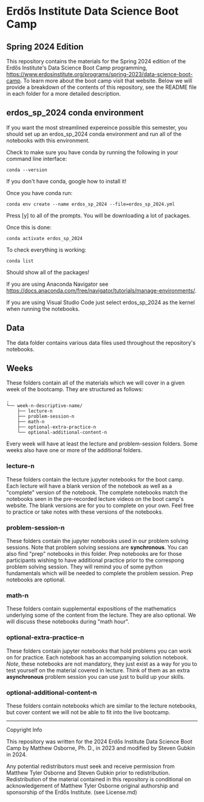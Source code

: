 # Erdős Institute Data Science Boot Camp
## Spring 2024 Edition

This repository contains the materials for the Spring 2024 edition of the Erdős Institute's Data Science Boot Camp programming, https://www.erdosinstitute.org/programs/spring-2023/data-science-boot-camp. To learn more about the boot camp visit that website. Below we will provide a breakdown of the contents of this repository, see the README file in each folder for a more detailed description.

## erdos_sp_2024 conda environment

If you want the most streamlined expereince possible this semester, you should set up an erdos_sp_2024 conda environment and run all of the notebooks with this environment.

Check to make sure you have conda by running the following in your command line interface:

    conda --version

If you don't have conda, google how to install it!

Once you have conda run:

    conda env create --name erdos_sp_2024 --file=erdos_sp_2024.yml

Press [y] to all of the prompts.  You will be downloading a lot of packages.

Once this is done:

    conda activate erdos_sp_2024

To check everything is working:

    conda list

Should show all of the packages!

If you are using Anaconda Navigator see https://docs.anaconda.com/free/navigator/tutorials/manage-environments/.

If you are using Visual Studio Code just select erdos_sp_2024 as the kernel when running the notebooks.

## Data

The data folder contains various data files used throughout the repository's notebooks.

## Weeks

These folders contain all of the materials which we will cover in a given week of the bootcamp.  They are structured as follows:

    .
    └── week-n-descriptive-name/
        ├── lecture-n
        ├── problem-session-n
        ├── math-n
        ├── optional-extra-practice-n
        └── optional-additional-content-n


Every week will have at least the lecture and problem-session folders.  Some weeks also have one or more of the additional folders.

### lecture-n

These folders contain the lecture jupyter notebooks for the boot camp. Each lecture will have a blank version of the notebook as well as a "complete" version of the notebook. The complete notebooks match the notebooks seen in the pre-recorded lecture videos on the boot camp's website. The blank versions are for you to complete on your own. Feel free to practice or take notes with these versions of the notebooks. 

### problem-session-n

These folders contain the jupyter notebooks used in our problem solving sessions.  Note that problem solving sessions are **synchronous**. You can also find "prep" notebooks in this folder. Prep notebooks are for those participants wishing to have additional practice prior to the correspong problem solving session. They will remind you of some python fundamentals which will be needed to complete the problem session.  Prep notebooks are optional.

### math-n

These folders contain supplemental expositions of the mathematics underlying some of the content from the lecture.  They are also optional.  We will discuss these notebooks during "math hour".

### optional-extra-practice-n

These folders contain jupyter notebooks that hold problems you can work on for practice. Each notebook has an accompanying solution notebook. <i>Note</i>, these notebooks are not mandatory, they just exist as a way for you to test yourself on the material covered in lecture.  Think of them as an extra **asynchronous** problem session you can use just to build up your skills.

### optional-additional-content-n

These folders contain notebooks which are similar to the lecture notebooks, but cover content we will not be able to fit into the live bootcamp.


-------------------------
Copyright Info

This repository was written for the 2024 Erdős Institute Data Science Boot Camp by Matthew Osborne, Ph. D., in 2023 and modified by Steven Gubkin in 2024.

Any potential redistributors must seek and receive permission from Matthew Tyler Osborne and Steven Gubkin prior to redistribution. Redistribution of the material contained in this repository is conditional on acknowledgement of Matthew Tyler Osborne original authorship and sponsorship of the Erdős Institute. (see License.md)

